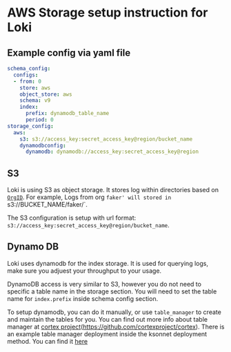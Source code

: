 # AWS Storage setup instruction for Loki

## Example config via yaml file
```yaml
schema_config:
  configs:
  - from: 0
    store: aws
    object_store: aws
    schema: v9
    index:
      prefix: dynamodb_table_name
      period: 0
storage_config:
  aws:
    s3: s3://access_key:secret_access_key@region/bucket_name
    dynamodbconfig:
      dynamodb: dynamodb://access_key:secret_access_key@region
```

## S3 

Loki is using S3 as object storage. It stores log within directories based on
[`OrgID`](./operations.md#Multi-tenancy). For example, Logs from org `faker'
will stored in `s3://BUCKET_NAME/faker/`.

The S3 configuration is setup with url format: `s3://access_key:secret_access_key@region/bucket_name`.

## Dynamo DB

Loki uses dynamodb for the index storage. It is used for querying logs, make
sure you adjuest your throughput to your usage.

DynamoDB access is very similar to S3, however you do not need to specific a
table name in the storage section.  You will need to set the table name for
`index.prefix` inside schema config section.

To setup dynamodb, you can do it manually, or use `table_manager` to create and
maintain the tables for you.  You can find out more info about table manager at
[cortex
project](https://github.com/cortexproject/cortex)(https://github.com/cortexproject/cortex). There is an example table manager deployment inside the ksonnet deployment method.  You can find it [here](../production/ksonnet/loki/table-manager.libsonnet)
